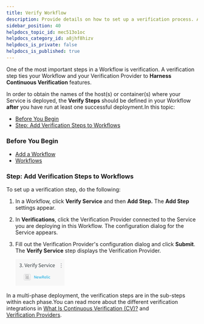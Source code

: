 ```yaml
---
title: Verify Workflow
description: Provide details on how to set up a verification process. A verification step ties your Workflow and your Verification Provider to Harness Continuous Verification features.
sidebar_position: 40
helpdocs_topic_id: mec513o1oc
helpdocs_category_id: a8jhf8hizv
helpdocs_is_private: false
helpdocs_is_published: true
---
```


One of the most important steps in a Workflow is verification. A verification step ties your Workflow and your Verification Provider to **Harness Continuous Verification** features.

In order to obtain the names of the host(s) or container(s) where your Service is deployed, the **Verify Steps** should be defined in your Workflow **after** you have run at least one successful deployment.In this topic:

* [Before You Begin](#before_you_begin)
* [Step: Add Verification Steps to Workflows](#add_verify_step_workflows)


### Before You Begin

* [Add a Workflow](tags-how-tos.md)
* [Workflows](workflow-configuration.md)


### Step: Add Verification Steps to Workflows

To set up a verification step, do the following:

1. In a Workflow, click **Verify Service** and then **Add Step.** The **Add Step** settings appear.
2. In **Verifications**, click the Verification Provider connected to the Service you are deploying in this Workflow. The configuration dialog for the Service appears.
3. Fill out the Verification Provider's configuration dialog and click **Submit**. The **Verify Service** step displays the Verification Provider.

   ![](./static/verify-workflow-new-template-220.png)

In a multi-phase deployment, the verification steps are in the sub-steps within each phase.You can read more about the different verification integrations in [What Is Continuous Verification (CV)?](https://harness.helpdocs.io/article/ina58fap5y-what-is-cv) and [Verification Providers](https://docs.harness.io/article/r6ut6tldy0-verification-providers).

